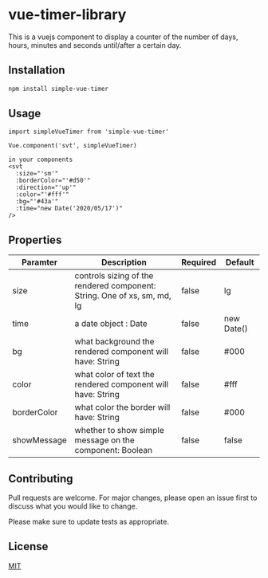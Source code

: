 # vue-timer-library

This is a vuejs component to display a counter of the number of days, hours, minutes and seconds until/after a certain day.

## Installation

```bash
npm install simple-vue-timer
```

## Usage

```
import simpleVueTimer from 'simple-vue-timer'
 
Vue.component('svt', simpleVueTimer) 

in your components
<svt
  :size="'sm'"
  :borderColor="'#d50'"
  :direction="'up'"
  :color="'#fff'"
  :bg="'#43a'"
  :time="new Date('2020/05/17')"
/>
```

## Properties

| Paramter             | Description                                                       | Required | Default |
| -------------------- | ----------------------------------------------------------------- | -------- | ------- |
| size       | controls sizing of the rendered component: String. One of xs, sm, md, lg                            | false     | lg       |
| time    | a date object    : Date                                               | false     | new Date()       |
| bg | what background the rendered component will have: String | false     | #000      |
| color   | what color of text the rendered component will have: String       | false     | #fff    |
| borderColor                 | what color the border will have: String | false    | #000       |
| showMessage                 | whether to show simple message on the component: Boolean  | false    | false       |



## Contributing

Pull requests are welcome. For major changes, please open an issue first to discuss what you would like to change.

Please make sure to update tests as appropriate.

## License

[MIT](https://choosealicense.com/licenses/mit/)
